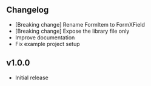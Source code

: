 ## Changelog
- [Breaking change] Rename FormItem to FormXField 
- [Breaking change] Expose the library file only
- Improve documentation
- Fix example project setup
## v1.0.0
- Initial release
